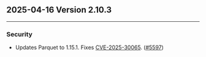 ## 2025-04-16 Version 2.10.3

---

### Security
* Updates Parquet to 1.15.1. Fixes [CVE-2025-30065](https://github.com/advisories/GHSA-2c59-37c4-qrx5). ([#5597](https://github.com/opensearch-project/data-prepper/pull/5597))
